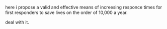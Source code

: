 here i propose a valid and effective means of increesing responce times for first responders to save lives on the order of 10,000 a year.

deal with it.
